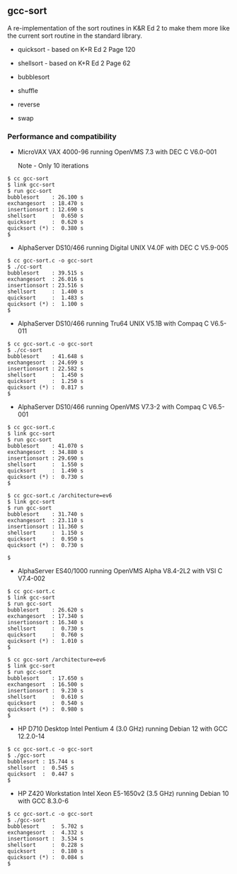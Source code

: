 ## gcc-sort

A re-implementation of the sort routines in K&R Ed 2 to make them more like 
the current sort routine in the standard library.

- quicksort    - based on K+R Ed 2 Page 120

- shellsort    - based on K+R Ed 2 Page 62

- bubblesort 

- shuffle

- reverse

- swap

### Performance and compatibility

- MicroVAX VAX 4000-96 running OpenVMS 7.3 with DEC C V6.0-001

  Note - Only 10 iterations

```
$ cc gcc-sort
$ link gcc-sort
$ run gcc-sort
bubblesort    : 26.100 s
exchangesort  : 18.470 s
insertionsort : 12.690 s
shellsort     :  0.650 s
quicksort     :  0.620 s
quicksort (*) :  0.380 s
$ 
```

- AlphaServer DS10/466 running Digital UNIX V4.0F with DEC C V5.9-005

```
$ cc gcc-sort.c -o gcc-sort  
$ ./cc-sort  
bubblesort    : 39.515 s
exchangesort  : 26.016 s
insertionsort : 23.516 s
shellsort     :  1.400 s
quicksort     :  1.483 s
quicksort (*) :  1.100 s
$ 
```
- AlphaServer DS10/466 running Tru64 UNIX V5.1B with Compaq C V6.5-011 

```
$ cc gcc-sort.c -o gcc-sort  
$ ./cc-sort  
bubblesort    : 41.648 s
exchangesort  : 24.699 s
insertionsort : 22.582 s
shellsort     :  1.450 s
quicksort     :  1.250 s
quicksort (*) :  0.817 s
$ 
```

- AlphaServer DS10/466 running OpenVMS V7.3-2 with Compaq C V6.5-001

```
$ cc gcc-sort.c
$ link gcc-sort
$ run gcc-sort
bubblesort    : 41.070 s
exchangesort  : 34.880 s
insertionsort : 29.690 s
shellsort     :  1.550 s
quicksort     :  1.490 s
quicksort (*) :  0.730 s
$ 
```
```
$ cc gcc-sort.c /architecture=ev6
$ link gcc-sort
$ run gcc-sort
bubblesort    : 31.740 s
exchangesort  : 23.110 s
insertionsort : 11.360 s
shellsort     :  1.150 s
quicksort     :  0.950 s
quicksort (*) :  0.730 s

$
```

- AlphaServer ES40/1000 running OpenVMS Alpha V8.4-2L2 with VSI C V7.4-002

```
$ cc gcc-sort.c
$ link gcc-sort
$ run gcc-sort
bubblesort    : 26.620 s
exchangesort  : 17.340 s
insertionsort : 16.340 s
shellsort     :  0.730 s
quicksort     :  0.760 s
quicksort (*) :  1.010 s
$ 
```
```
$ cc gcc-sort /architecture=ev6
$ link gcc-sort
$ run gcc-sort
bubblesort    : 17.650 s
exchangesort  : 16.500 s
insertionsort :  9.230 s
shellsort     :  0.610 s
quicksort     :  0.540 s
quicksort (*) :  0.980 s
$ 
```

- HP D710 Desktop Intel Pentium 4 (3.0 GHz) running Debian 12 with GCC 12.2.0-14

```
$ cc gcc-sort.c -o gcc-sort
$ ./gcc-sort 
bubblesort : 15.744 s
shellsort  :  0.545 s
quicksort  :  0.447 s
$
```

- HP Z420 Workstation Intel Xeon E5-1650v2 (3.5 GHz) running Debian 10 with GCC 8.3.0-6

```
$ cc gcc-sort.c -o gcc-sort
$ ./gcc-sort
bubblesort    :  5.702 s
exchangesort  :  4.332 s
insertionsort :  3.534 s
shellsort     :  0.228 s
quicksort     :  0.180 s
quicksort (*) :  0.084 s
$
```

